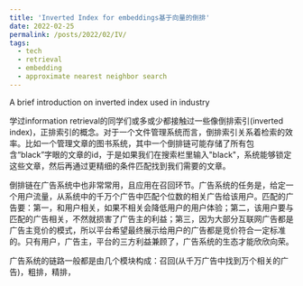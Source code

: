```yaml
---
title: 'Inverted Index for embeddings基于向量的倒排'
date: 2022-02-25
permalink: /posts/2022/02/IV/
tags:
  - tech
  - retrieval
  - embedding
  - approximate nearest neighbor search
---
```


A brief introduction on inverted index used in industry


学过information retrieval的同学们或多或少都接触过一些像倒排索引(inverted index)，正排索引的概念。对于一个文件管理系统而言，倒排索引关系着检索的效率。比如一个管理文章的图书系统，其中一个倒排链可能存储了所有包含“black”字眼的文章的id，于是如果我们在搜索栏里输入"black"，系统能够锁定这些文章，然后再通过更精细的条件匹配找到我们需要的文章。

倒排链在广告系统中也非常常用，且应用在召回环节。广告系统的任务是，给定一个用户流量，从系统中的千万个广告中匹配个位数的相关广告给该用户。匹配的广告要：第一，和用户相关，如果不相关会降低用户的用户体验；第二，该用户要与匹配的广告相关，不然就损害了广告主的利益；第三，因为大部分互联网广告都是广告主竞价的模式，所以平台希望最终展示给用户的广告都是竞价符合一定标准的。只有用户，广告主，平台的三方利益兼顾了，广告系统的生态才能欣欣向荣。

广告系统的链路一般都是由几个模块构成：召回(从千万广告中找到万个相关的广告)，粗排，精排，
